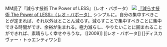 MM読了『減らす技術 The Power of LESS』（レオ・バボータ）
[![](https://images-fe.ssl-images-amazon.com/images/I/51%2B1TmW69IL._SL160_.jpg)](http://www.amazon.co.jp/exec/obidos/ASIN/4887597304/choiyaki81-22/ref=nosim)
[『減らす技術 The Power of LESS』（レオ・バボータ）](http://www.amazon.co.jp/exec/obidos/ASIN/4887597304/choiyaki81-22/ref=nosim)
シンプルに。自分の集中すべきことが定まれば、それ以外はとことん減らす。減らすことで集中すべきことに集中できる時間ができ、余裕が生まれる。極力減らし、やりたいことに囲まれることができれば、素晴らしく幸せやろうな。
[[2009]] [[レオ・バボータ]] [[ディスカヴァー・トゥエンティワン]]
